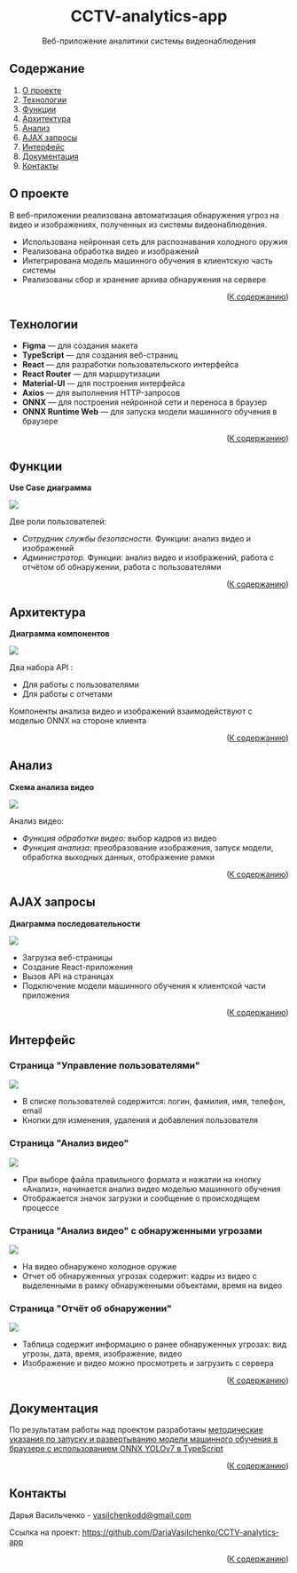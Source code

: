 <div align="center">

  <h1 align="center">CCTV-analytics-app</h3>

  <p align="center">
    Веб-приложение аналитики системы видеонаблюдения
    <br />
  </p>

</div>

<!-- TABLE OF CONTENTS -->
## Содержание
  <ol>
    <li>
      <a href="#О-проекте">О проекте</a>
    </li>
    <li>
      <a href="#Технологии">Технологии</a>
    </li>
    <li><a href="#Функции">Функции</a></li>
    <li><a href="#Архитектура">Архитектура</a></li>
    <li><a href="#Анализ">Анализ</a></li>
    <li><a href="#AJAX-запросы">AJAX запросы</a></li>
    <li><a href="#Интерфейс">Интерфейс</a></li>
    <li><a href="#Документация">Документация</a></li>
    <li><a href="#Контакты">Контакты</a></li>
  </ol>


## О проекте
В веб-приложении реализована автоматизация обнаружения угроз на видео и изображениях, полученных из системы видеонаблюдения.

* Использована нейронная сеть для распознавания холодного оружия
* Реализована обработка видео и изображений
* Интегрирована модель машинного обучения в клиентскую часть системы
* Реализованы сбор и хранение архива обнаружения на сервере

<p align="right">(<a href="#Содержание">К содержанию</a>)</p>

## Технологии
* **Figma** — для создания макета
* **TypeScript** — для создания веб-страниц
* **React** — для разработки пользовательского интерфейса
* **React Router** — для маршрутизации 
* **Material-UI** — для построения интерфейса
* **Axios** — для выполнения HTTP-запросов
* **ONNX** — для построения нейронной сети и переноса в браузер
* **ONNX Runtime Web** — для запуска модели машинного обучения в браузере

<p align="right">(<a href="#Содержание">К содержанию</a>)</p>

## Функции

**Use Case диаграмма**

![](/assets/use-case.jpg)

Две роли пользователей:
* *Сотрудник службы безопасности.* Функции: анализ видео и изображений
* *Администратор.* Функции: анализ видео и изображений, работа с отчётом об обнаружении, работа с пользователями

<p align="right">(<a href="#Содержание">К содержанию</a>)</p>

## Архитектура

**Диаграмма компонентов**

![](/assets/components.jpg)

Два набора API :
* Для работы с пользователями
* Для работы с отчетами

Компоненты анализа видео и изображений взаимодействуют с моделью ONNX на стороне клиента

<p align="right">(<a href="#Содержание">К содержанию</a>)</p>

## Анализ

**Схема анализа видео**

![](/assets/analysis.jpg)

Анализ видео:
* *Функция обработки видео:* выбор кадров из видео
* *Функция анализа:* преобразование изображения, запуск модели, обработка выходных данных, отображение рамки

<p align="right">(<a href="#Содержание">К содержанию</a>)</p>

## AJAX запросы

**Диаграмма последовательности**

![](/assets/sequence.jpg)

* Загрузка веб-страницы
* Создание React-приложения
* Вызов API на страницах
* Подключение модели машинного обучения к клиентской части приложения

<p align="right">(<a href="#Содержание">К содержанию</a>)</p>

## Интерфейс
### Страница "Управление пользователями"
![](/assets/interface_1.1.png)

* В списке пользователей содержится: логин, фамилия, имя, телефон, email
* Кнопки для изменения, удаления и добавления пользователя

### Страница "Анализ видео"
![](/assets/interface_2.1.png)

* При выборе файла правильного формата и нажатии на кнопку «Анализ», начинается анализ видео моделью машинного обучения 
* Отображается значок загрузки и сообщение о происходящем процессе

### Страница "Анализ видео" с обнаруженными угрозами
![](/assets/interface_3.1.png)

* На видео обнаружено холодное оружие
* Отчет об обнаруженных угрозах содержит: кадры из видео с выделенными в рамку обнаруженными объектами, время на видео

### Страница "Отчёт об обнаружении"
![](/assets/interface_4.1.png)

* Таблица содержит информацию о ранее обнаруженных угрозах: вид угрозы, дата, время, изображение, видео
* Изображение и видео можно просмотреть и загрузить с сервера

<p align="right">(<a href="#Содержание">К содержанию</a>)</p>

## Документация
По результатам работы над проектом разработаны 
[методические указания по запуску и развертыванию модели машинного обучения в браузере с использованием ONNX YOLOv7 в TypeScript](https://github.com/DariaVasilchenko/CCTV-analytics-app/tree/main/onnx_yolov7_ts_example)

<p align="right">(<a href="#Содержание">К содержанию</a>)</p>

## Контакты
Дарья Васильченко - vasilchenkodd@gmail.com

Ссылка на проект: https://github.com/DariaVasilchenko/CCTV-analytics-app

<p align="right">(<a href="#Содержание">К содержанию</a>)</p>